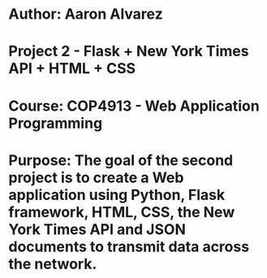 # Author: Aaron Alvarez
# Project 2 - Flask + New York Times API + HTML + CSS
# Course: COP4913 - Web Application Programming
# Purpose: The goal of the second project is to create a Web application using Python, Flask framework, HTML, CSS, the New York Times API and JSON documents to transmit data across the network.
